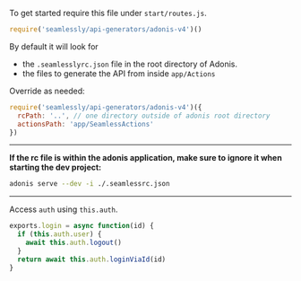 To get started require this file under `start/routes.js`.

```javascript
require('seamlessly/api-generators/adonis-v4')()
```

By default it will look for 
- the `.seamlesslyrc.json` file in the root directory of Adonis.
- the files to generate the API from inside `app/Actions`

Override as needed:

```javascript
require('seamlessly/api-generators/adonis-v4')({
  rcPath: '..', // one directory outside of adonis root directory
  actionsPath: 'app/SeamlessActions'
})
```

---

**If the rc file is within the adonis application, make sure to ignore it when starting the dev project:**

```bash
adonis serve --dev -i ./.seamlessrc.json
```

---

Access `auth` using `this.auth`.

```javascript
exports.login = async function(id) {
  if (this.auth.user) {
    await this.auth.logout()
  }
  return await this.auth.loginViaId(id)
}
```